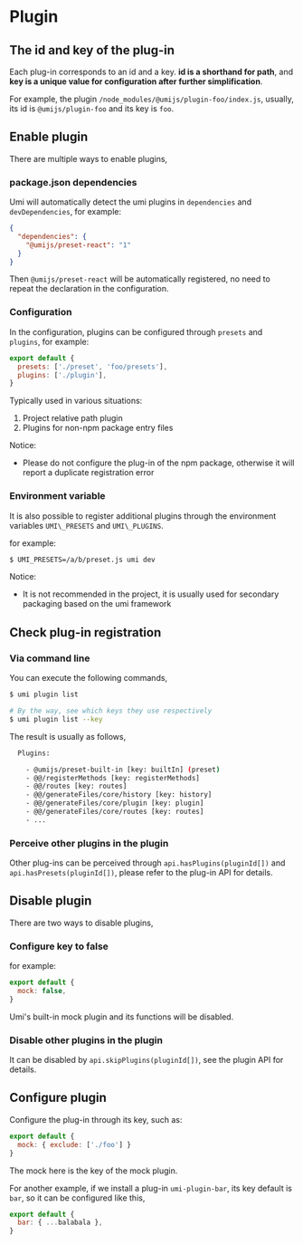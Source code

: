 
# Plugin


## The id and key of the plug-in

Each plug-in corresponds to an id and a key. **id is a shorthand for path**, and **key is a unique value for configuration after further simplification**.

For example, the plugin `/node_modules/@umijs/plugin-foo/index.js`, usually, its id is `@umijs/plugin-foo` and its key is `foo`.

## Enable plugin

There are multiple ways to enable plugins,

### package.json dependencies

Umi will automatically detect the umi plugins in `dependencies` and `devDependencies`, for example:

```json
{
  "dependencies": {
    "@umijs/preset-react": "1"
  }
}
```

Then `@umijs/preset-react` will be automatically registered, no need to repeat the declaration in the configuration.

### Configuration 

In the configuration, plugins can be configured through `presets` and `plugins`, for example:

```js
export default {
  presets: ['./preset', 'foo/presets'],
  plugins: ['./plugin'],
}
```

Typically used in various situations:

1. Project relative path plugin
2. Plugins for non-npm package entry files 

Notice:

* Please do not configure the plug-in of the npm package, otherwise it will report a duplicate registration error

### Environment variable

It is also possible to register additional plugins through the environment variables `UMI\_PRESETS` and `UMI\_PLUGINS`.

for example:

```bash
$ UMI_PRESETS=/a/b/preset.js umi dev
```

Notice:

* It is not recommended in the project, it is usually used for secondary packaging based on the umi framework

## Check plug-in registration

### Via command line 

You can execute the following commands,

```bash
$ umi plugin list

# By the way, see which keys they use respectively 
$ umi plugin list --key
```

The result is usually as follows,

```bash
  Plugins:

    - @umijs/preset-built-in [key: builtIn] (preset)
    - @@/registerMethods [key: registerMethods]
    - @@/routes [key: routes]
    - @@/generateFiles/core/history [key: history]
    - @@/generateFiles/core/plugin [key: plugin]
    - @@/generateFiles/core/routes [key: routes]
    - ...
```

### Perceive other plugins in the plugin 

Other plug-ins can be perceived through `api.hasPlugins(pluginId[])` and `api.hasPresets(pluginId[])`, please refer to the plug-in API for details.

## Disable plugin

There are two ways to disable plugins,

### Configure key to false 

for example:

```js
export default {
  mock: false,
}
```

Umi's built-in mock plugin and its functions will be disabled.

### Disable other plugins in the plugin

It can be disabled by `api.skipPlugins(pluginId[])`, see the plugin API for details.

## Configure plugin

Configure the plug-in through its key, such as:

```js
export default {
  mock: { exclude: ['./foo'] }
}
```

The mock here is the key of the mock plugin.

For another example, if we install a plug-in `umi-plugin-bar`, its key default is `bar`, so it can be configured like this,

```js
export default {
  bar: { ...balabala },
}
```
